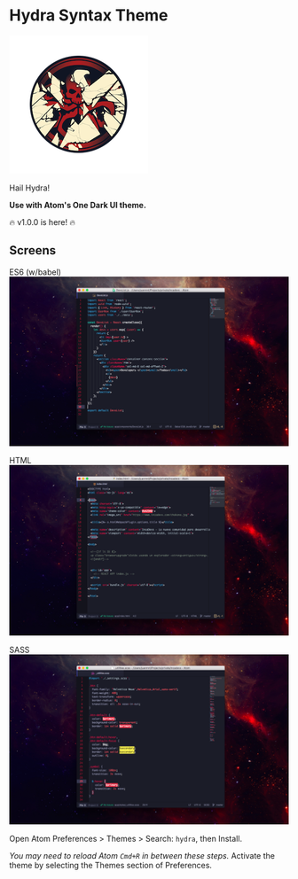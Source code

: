 # Hydra Syntax Theme
![Inspiration](https://raw.githubusercontent.com/juanmnl/hydra-theme/master/inspiration.png)

Hail Hydra!

**Use with Atom's One Dark UI theme.**

:fire: v1.0.0 is here! :fire:

## Screens

ES6 (w/babel)
![Hydra-syntax screenshot](https://raw.githubusercontent.com/juanmnl/hydra-theme/master/main.png)

HTML
![Hydra-syntax screenshot](https://raw.githubusercontent.com/juanmnl/hydra-theme/master/html.png)

SASS
![Hydra-syntax screenshot](https://raw.githubusercontent.com/juanmnl/hydra-theme/master/sass.png)

Open Atom Preferences > Themes > Search: `hydra`,
then Install.

*You may need to reload Atom `Cmd+R` in between these steps.*
Activate the theme by selecting the Themes section of Preferences.
